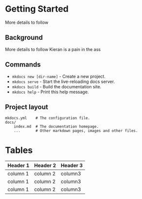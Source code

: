 # Getting Started
More details to follow

## Background
More details to follow
Kieran is a pain in the ass


## Commands

* `mkdocs new [dir-name]` - Create a new project.
* `mkdocs serve` - Start the live-reloading docs server.
* `mkdocs build` - Build the documentation site.
* `mkdocs help` - Print this help message.

## Project layout

    mkdocs.yml    # The configuration file.
    docs/
        index.md  # The documentation homepage.
        ...       # Other markdown pages, images and other files.

# Tables
|Header 1 | Header 2 | Header 3 |
|---      | ---      | ---|
|column 1 | column 2 | column3 |
|column 1 | column 2 | column3 |
|column 1 | column 2 | column3 |